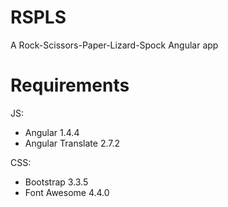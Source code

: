 # RSPLS
A Rock-Scissors-Paper-Lizard-Spock Angular app

# Requirements
JS:
- Angular 1.4.4
- Angular Translate 2.7.2

CSS:
- Bootstrap 3.3.5
- Font Awesome 4.4.0
